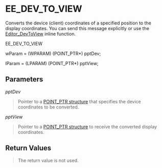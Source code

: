# EE\_DEV\_TO\_VIEW

Converts the device (client) coordinates of a specified position to the
display coordinates. You can send this message explicitly or use the
[Editor\_DevToView](../macro/editor_devtoview) inline function.

EE\_DEV\_TO\_VIEW

wParam = (WPARAM) (POINT\_PTR\*) pptDev;

lParam = (LPARAM) (POINT\_PTR\*) pptView;

## Parameters

_pptDev_

> Pointer to a [POINT\_PTR structure](../structure/point_ptr) that specifies the device coordinates to be
> converted.

_pptView_

> Pointer to a [POINT\_PTR structure](../structure/point_ptr) to receive the converted display coordinates.

## Return Values

> The return value is not used.

